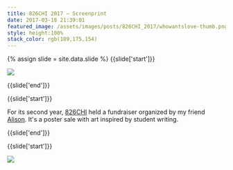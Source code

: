 ```yaml
---
title: 826CHI 2017 — Screenprint
date: 2017-03-18 21:39:01
featured_image: /assets/images/posts/826CHI_2017/whowantslove-thumb.png
style: height:100%
stack_color: rgb(189,175,154)
---
```

{% assign slide = site.data.slide %}
{{slide['start']}}
	
<div><img class='full-width' src='{{ site.url }}/assets/images/posts/826CHI_2017/whowantslove-2016-1.png' srcset='{{ site.url }}/assets/images/posts/826CHI_2017/whowantslove-2016-1.png 1024w, {{ site.url }}/assets/images/posts/826CHI_2017/whowantslove-2016-1@2x.png 2048w, {{ site.url }}/assets/images/posts/826CHI_2017/whowantslove-2016-1@3x.png 3072w'></div>

{{slide['end']}}

{{slide['start']}}

For its second year, <a href='http://826CHI.org/'>826CHI</a> held a fundraiser organized by my friend <a href='http://tinybold.com/'>Alison</a>. It's a poster sale with art inspired by student writing.

{{slide['end']}}

{{slide['start']}}

<div class='row'>

<div><img src='{{ site.url }}/assets/images/posts/826CHI_2017/whowantslove-2016-2.png' srcset='{{ site.url }}/assets/images/posts/826CHI_2017/whowantslove-2016-2.png 394w, {{ site.url }}/assets/images/posts/826CHI_2017/whowantslove-2016-2@2x.png 788w, {{ site.url }}/assets/images/posts/826CHI_2017/whowantslove-2016-2@3x.png 1182w'></div><!--

--><div><img src='{{ site.url }}/assets/images/posts/826CHI_2017/whowantslove-2016-3.png' srcset='{{ site.url }}/assets/images/posts/826CHI_2017/whowantslove-2016-3.png 235w, {{ site.url }}/assets/images/posts/826CHI_2017/whowantslove-2016-3@2x.png 470w, {{ site.url }}/assets/images/posts/826CHI_2017/whowantslove-2016-3@3x.png 705w'></div>

</div>

This print was inspired by marriage advice written by a 5th grader that is just as good as anything you could get from a guy that would take your money to lay on a couch in a loft somewhere downtown.

{{slide['end']}}

{{slide['start']}}

<div><img src='{{ site.url }}/assets/images/posts/826CHI_2017/whowantslove-2016-4.png' srcset='{{ site.url }}/assets/images/posts/826CHI_2017/whowantslove-2016-4.png 663w, {{ site.url }}/assets/images/posts/826CHI_2017/whowantslove-2016-4@2x.png 1326w, {{ site.url }}/assets/images/posts/826CHI_2017/whowantslove-2016-4@3x.png 1989w'></div>

{{slide['end']}}